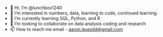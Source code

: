- 👋 Hi, I’m @lunchbox1240
- 👀 I’m interested in numbers, data, learning to code, continued learning.
- 🌱 I’m currently learning SQL, Python, and R
- 💞️ I’m looking to collaborate on data analysis coding and research
- 📫 How to reach me email - aaron.leupold@gmail.com

<!---
lunchbox1240/lunchbox1240 is a ✨ special ✨ repository because its `README.md` (this file) appears on your GitHub profile.
You can click the Preview link to take a look at your changes.
--->

